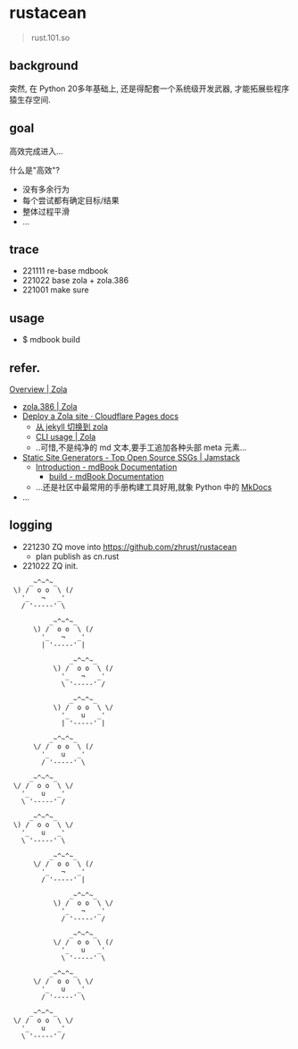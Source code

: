 # rustacean
> rust.101.so

## background
突然, 在 Python 20多年基础上,
还是得配套一个系统级开发武器, 才能拓展些程序猿生存空间.

## goal

高效完成进入...

什么是"高效"?

- 没有多余行为
- 每个尝试都有确定目标/结果
- 整体过程平滑
- ...


## trace

- 221111 re-base mdbook
- 221022 base zola + zola.386
- 221001 make sure

## usage

- $ mdbook build
    

## refer.


[Overview | Zola](https://www.getzola.org/documentation/getting-started/overview/)

- [zola.386 | Zola](https://www.getzola.org/themes/zola-386/)
- [Deploy a Zola site · Cloudflare Pages docs](https://developers.cloudflare.com/pages/framework-guides/deploy-a-zola-site/#learn-more)
    - [从 jekyll 切换到 zola](https://blog.biofan.org/2019/08/replace-jekyll-with-zola/)
    - [CLI usage | Zola](https://www.getzola.org/documentation/getting-started/cli-usage/)
    - ..可惜,不是纯净的 md 文本,要手工追加各种头部 meta 元素...
- [Static Site Generators - Top Open Source SSGs | Jamstack](https://jamstack.org/generators/)
    - [Introduction - mdBook Documentation](https://rust-lang.github.io/mdBook/guide/installation.html)
        - [build - mdBook Documentation](https://rust-lang.github.io/mdBook/cli/build.html#--open)
    - ...还是社区中最常用的手册构建工具好用,就象 Python 中的 [MkDocs](https://www.mkdocs.org/)
- ...

## logging

- 221230 ZQ move into https://github.com/zhrust/rustacean
    - plan publish as cn.rust
- 221022 ZQ init.




```
     _~^~^~_
 \) /  o o  \ (/
   '_   ¬   _'
   / '-----' \

          _~^~^~_
      \) /  o o  \ (/
        '_   ¬   _'
        | '-----' |

               _~^~^~_
           \) /  o o  \ (/
             '_   ¬   _'
             \ '-----' /

               _~^~^~_
           \) /  o o  \ \/
             '_   u   _'
             | '-----' |

          _~^~^~_
      \/ /  o o  \ (/
        '_   u   _'
        / '-----' \

     _~^~^~_
 \/ /  o o  \ \/
   '_   u   _'
   \ '-----' /

     _~^~^~_
 \) /  o o  \ \/
   '_   u   _'
   \ '-----' \

          _~^~^~_
      \/ /  o o  \ (/
        '_   ¬   _'
        / '-----' |

               _~^~^~_
           \) /  o o  \ \/
             '_   ¬   _'
             / '-----' /

               _~^~^~_
           \/ /  o o  \ (/
             '_   u   _'
             \ '-----' \

          _~^~^~_
      \/ /  o o  \ \/
        '_   u   _'
        / '-----' \

     _~^~^~_
 \/ /  o o  \ \/
   '_   u   _'
   \ '-----' /

```
